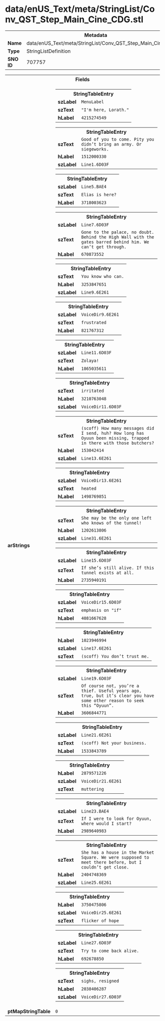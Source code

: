 <h1>data/enUS_Text/meta/StringList/Conv_QST_Step_Main_Cine_CDG.stl</h1><table><tr><th colspan="100%">Metadata</th></tr><tr><td><b>Name</b></td><td>data/enUS_Text/meta/StringList/Conv_QST_Step_Main_Cine_CDG.stl</td></tr><tr><td><b>Type</b></td><td>StringListDefinition</td></tr><tr><td><b>SNO ID</b></td><td>707757</td></tr></table>

<table><tr><th colspan="100%">Fields</th></tr><tr><td><b>arStrings</b></td><td><table><tr><th colspan="100%">StringTableEntry</th></tr><tr><td><b>szLabel</b></td><td><code>MenuLabel</code></td></tr><tr><td><b>szText</b></td><td><code>"I'm here, Lorath."</code></td></tr><tr><td><b>hLabel</b></td><td><code>4215274549</code></td></tr></table>


<table><tr><th colspan="100%">StringTableEntry</th></tr><tr><td><b>szText</b></td><td><code>Good of you to come. Pity you didn’t bring an army. Or siegeworks.</code></td></tr><tr><td><b>hLabel</b></td><td><code>1512000330</code></td></tr><tr><td><b>szLabel</b></td><td><code>Line1.6D03F</code></td></tr></table>


<table><tr><th colspan="100%">StringTableEntry</th></tr><tr><td><b>szLabel</b></td><td><code>Line5.BAE4</code></td></tr><tr><td><b>szText</b></td><td><code>Elias is here?</code></td></tr><tr><td><b>hLabel</b></td><td><code>3718003623</code></td></tr></table>


<table><tr><th colspan="100%">StringTableEntry</th></tr><tr><td><b>szLabel</b></td><td><code>Line7.6D03F</code></td></tr><tr><td><b>szText</b></td><td><code>Gone to the palace, no doubt. Behind the High Wall with the gates barred behind him. We can’t get through.</code></td></tr><tr><td><b>hLabel</b></td><td><code>670873552</code></td></tr></table>


<table><tr><th colspan="100%">StringTableEntry</th></tr><tr><td><b>szText</b></td><td><code>You know who can.</code></td></tr><tr><td><b>hLabel</b></td><td><code>3253847651</code></td></tr><tr><td><b>szLabel</b></td><td><code>Line9.6E261</code></td></tr></table>


<table><tr><th colspan="100%">StringTableEntry</th></tr><tr><td><b>szLabel</b></td><td><code>VoiceDir9.6E261</code></td></tr><tr><td><b>szText</b></td><td><code>frustrated</code></td></tr><tr><td><b>hLabel</b></td><td><code>821767312</code></td></tr></table>


<table><tr><th colspan="100%">StringTableEntry</th></tr><tr><td><b>szLabel</b></td><td><code>Line11.6D03F</code></td></tr><tr><td><b>szText</b></td><td><code>Zolaya!</code></td></tr><tr><td><b>hLabel</b></td><td><code>1865035611</code></td></tr></table>


<table><tr><th colspan="100%">StringTableEntry</th></tr><tr><td><b>szText</b></td><td><code>irritated</code></td></tr><tr><td><b>hLabel</b></td><td><code>3210763048</code></td></tr><tr><td><b>szLabel</b></td><td><code>VoiceDir11.6D03F</code></td></tr></table>


<table><tr><th colspan="100%">StringTableEntry</th></tr><tr><td><b>szText</b></td><td><code>(scoff) How many messages did I send, huh? How long has Oyuun been missing, trapped in there with those butchers?</code></td></tr><tr><td><b>hLabel</b></td><td><code>153042414</code></td></tr><tr><td><b>szLabel</b></td><td><code>Line13.6E261</code></td></tr></table>


<table><tr><th colspan="100%">StringTableEntry</th></tr><tr><td><b>szLabel</b></td><td><code>VoiceDir13.6E261</code></td></tr><tr><td><b>szText</b></td><td><code>heated</code></td></tr><tr><td><b>hLabel</b></td><td><code>1498769851</code></td></tr></table>


<table><tr><th colspan="100%">StringTableEntry</th></tr><tr><td><b>szText</b></td><td><code>She may be the only one left who knows of the tunnel!</code></td></tr><tr><td><b>hLabel</b></td><td><code>1202613806</code></td></tr><tr><td><b>szLabel</b></td><td><code>Line31.6E261</code></td></tr></table>


<table><tr><th colspan="100%">StringTableEntry</th></tr><tr><td><b>szLabel</b></td><td><code>Line15.6D03F</code></td></tr><tr><td><b>szText</b></td><td><code>If she’s still alive. If this tunnel exists at all.</code></td></tr><tr><td><b>hLabel</b></td><td><code>2735940191</code></td></tr></table>


<table><tr><th colspan="100%">StringTableEntry</th></tr><tr><td><b>szLabel</b></td><td><code>VoiceDir15.6D03F</code></td></tr><tr><td><b>szText</b></td><td><code>emphasis on "if"</code></td></tr><tr><td><b>hLabel</b></td><td><code>4081667628</code></td></tr></table>


<table><tr><th colspan="100%">StringTableEntry</th></tr><tr><td><b>hLabel</b></td><td><code>1023946994</code></td></tr><tr><td><b>szLabel</b></td><td><code>Line17.6E261</code></td></tr><tr><td><b>szText</b></td><td><code>(scoff) You don’t trust me.</code></td></tr></table>


<table><tr><th colspan="100%">StringTableEntry</th></tr><tr><td><b>szLabel</b></td><td><code>Line19.6D03F</code></td></tr><tr><td><b>szText</b></td><td><code>Of course not, you’re a thief. Useful years ago, true, but it’s clear you have some other reason to seek this “Oyuun”.</code></td></tr><tr><td><b>hLabel</b></td><td><code>3606844771</code></td></tr></table>


<table><tr><th colspan="100%">StringTableEntry</th></tr><tr><td><b>szLabel</b></td><td><code>Line21.6E261</code></td></tr><tr><td><b>szText</b></td><td><code>(scoff) Not your business.</code></td></tr><tr><td><b>hLabel</b></td><td><code>1533843789</code></td></tr></table>


<table><tr><th colspan="100%">StringTableEntry</th></tr><tr><td><b>hLabel</b></td><td><code>2879571226</code></td></tr><tr><td><b>szLabel</b></td><td><code>VoiceDir21.6E261</code></td></tr><tr><td><b>szText</b></td><td><code>muttering</code></td></tr></table>


<table><tr><th colspan="100%">StringTableEntry</th></tr><tr><td><b>szLabel</b></td><td><code>Line23.BAE4</code></td></tr><tr><td><b>szText</b></td><td><code>If I were to look for Oyuun, where would I start?</code></td></tr><tr><td><b>hLabel</b></td><td><code>2989640983</code></td></tr></table>


<table><tr><th colspan="100%">StringTableEntry</th></tr><tr><td><b>szText</b></td><td><code>She has a house in the Market Square. We were supposed to meet there before, but I couldn’t get close.</code></td></tr><tr><td><b>hLabel</b></td><td><code>2404748369</code></td></tr><tr><td><b>szLabel</b></td><td><code>Line25.6E261</code></td></tr></table>


<table><tr><th colspan="100%">StringTableEntry</th></tr><tr><td><b>hLabel</b></td><td><code>3750475806</code></td></tr><tr><td><b>szLabel</b></td><td><code>VoiceDir25.6E261</code></td></tr><tr><td><b>szText</b></td><td><code>flicker of hope</code></td></tr></table>


<table><tr><th colspan="100%">StringTableEntry</th></tr><tr><td><b>szLabel</b></td><td><code>Line27.6D03F</code></td></tr><tr><td><b>szText</b></td><td><code>Try to come back alive.</code></td></tr><tr><td><b>hLabel</b></td><td><code>692678850</code></td></tr></table>


<table><tr><th colspan="100%">StringTableEntry</th></tr><tr><td><b>szText</b></td><td><code>sighs, resigned</code></td></tr><tr><td><b>hLabel</b></td><td><code>2038406287</code></td></tr><tr><td><b>szLabel</b></td><td><code>VoiceDir27.6D03F</code></td></tr></table>


</td></tr><tr><td><b>ptMapStringTable</b></td><td><code>0</code></td></tr></table>

